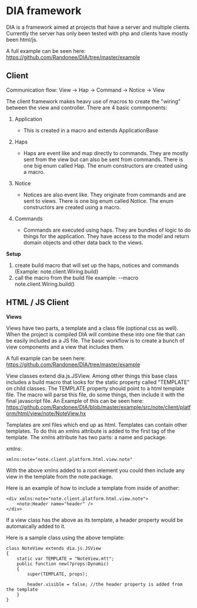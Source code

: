 DIA framework
==========

DIA is a framework aimed at projects that have a server and multiple clients. Currently the server has only been tested with
php and clients have mostly been html/js.

A full example can be seen here:
https://github.com/Randonee/DIA/tree/master/example


**Client**
----------


Communication flow:
View -> Hap -> Command -> Notice -> View

The client framework makes heavy use of macros to create the "wiring" between the view and controller. There are 4 basic commponents:

1. Application
	* This is created in a macro and extends ApplicationBase

2. Haps
	* Haps are event like and map directly to commands. They are mostly sent from the view but can also be sent from commands. There is one big enum called Hap. The enum constructors are created using a macro.

3. Notice
	* Notices are also event like. They originate from commands and are sent to views. There is one big enum called Notice. The enum constructors are created using a macro.

4. Commands
	* Commands are executed using haps. They are bundles of logic to do things for the application. They have access to the model and return domain objects and other data back to the views.

**Setup**

1. create build macro that will set up the haps, notices and commands (Example: note.client.Wiring.build)
2. call the macro from the build file example: --macro note.client.Wiring.build()


HTML / JS Client
----------

**Views**

Views have two parts, a template and a class file (optional css as well). When the project is compiled DIA will combine these into one file that can be easily included as a JS file. The basic workflow is to create a bunch of view components and a view that includes them.

A full example can be seen here:
https://github.com/Randonee/DIA/tree/master/example

View classes extend dia.js.JSView. Among other things this base class includes a build macro that looks for the static property called "TEMPLATE" on child classes. The TEMPLATE property should point to a html template file. The macro will parse this file, do some things, then include it with the final javascript file.
An Example of this can be seen here: https://github.com/Randonee/DIA/blob/master/example/src/note/client/platform/html/view/note/NoteView.hx

Templates are xml files which end up as html. Templates can contain other templates. To do this an xmlns attribute is added to the first tag of the template. The xmlns attribute has two parts: a name and package.

xmlns:

	xmlns:note="note.client.platform.html.view.note"

With the above xmlns added to a root element you could then include any view in the template from the note package.

Here is an example of how to include a template from inside of another:

	<div xmlns:note="note.client.platform.html.view.note">
		<note:Header name="header" />
	</div>

If a view class has the above as its template, a header property would be automaically added to it.

Here is a sample class using the above template:

	class NoteView extends dia.js.JSView
	{
		static var TEMPLATE = "NoteView.mtt";
		public function new(?props:Dynamic)
		{
			super(TEMPLATE, props);

			header.visible = false; //the header property is added from the template
		}
	}

